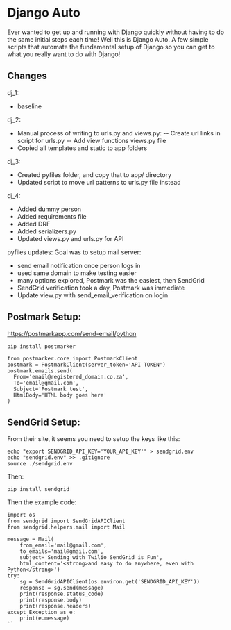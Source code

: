 # Django Auto

Ever wanted to get up and running with Django quickly without having to do the same initial steps each time!
Well this is Django Auto. A few simple scripts that automate the fundamental setup of Django so you can get
to what you really want to do with Django!

## Changes
dj_1:
- baseline

dj_2:
- Manual process of writing to urls.py and views.py:
-- Create url links in script for urls.py
-- Add view functions views.py file
- Copied all templates and static to app folders


dj_3:
- Created pyfiles folder, and copy that to app/ directory
- Updated script to move url patterns to urls.py file instead

dj_4: 
- Added dummy person
- Added requirements file
- Added DRF
- Added serializers.py
- Updated views.py and urls.py for API

pyfiles updates:
Goal was to setup mail server:
- send email notification once person logs in
- used same domain to make testing easier
- many options explored, Postmark was the easiest, then SendGrid
- SendGrid verification took a day, Postmark was immediate
- Update view.py with send_email_verification on login

## Postmark Setup:

https://postmarkapp.com/send-email/python

```
pip install postmarker
```

```
from postmarker.core import PostmarkClient
postmark = PostmarkClient(server_token='API TOKEN')
postmark.emails.send(
  From='email@registered_domain.co.za',
  To='email@gmail.com',
  Subject='Postmark test',
  HtmlBody='HTML body goes here'
)

```

## SendGrid Setup:

From their site, it seems you need to setup the keys like this:

```
echo "export SENDGRID_API_KEY='YOUR_API_KEY'" > sendgrid.env
echo "sendgrid.env" >> .gitignore
source ./sendgrid.env
```

Then:

```
pip install sendgrid
```

Then the example code:

```
import os
from sendgrid import SendGridAPIClient
from sendgrid.helpers.mail import Mail

message = Mail(
    from_email='mail@gmail.com',
    to_emails='mail@gmail.com',
    subject='Sending with Twilio SendGrid is Fun',
    html_content='<strong>and easy to do anywhere, even with Python</strong>')
try:
    sg = SendGridAPIClient(os.environ.get('SENDGRID_API_KEY'))
    response = sg.send(message)
    print(response.status_code)
    print(response.body)
    print(response.headers)
except Exception as e:
    print(e.message)
``


